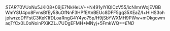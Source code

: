 $START$0VUoNu5JKl08+09jE7NkHeLV++N491ylYlQlCzV55/icNlmrWojEVBBWmY8U4po8FvnsBfEy58uOfNnF3HPfE/tnBEUc8DFF5gq35XEaZ/l+HIHS3ohjplwrzoDFFstC3KeK1fDLoaRngG4Y4yo75p/H9jSbYWXMH9PWw+mOkgowmaqTfCx0L0oNoinPXiKZLJ7UDgEFMH+MNyj+5FmkWQ==$END$